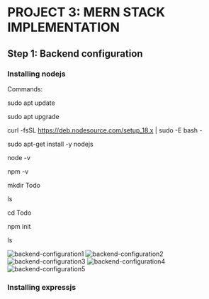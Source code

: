 # PROJECT 3: MERN STACK IMPLEMENTATION

## Step 1: Backend configuration

### Installing nodejs

Commands:

sudo apt update

sudo apt upgrade

curl -fsSL https://deb.nodesource.com/setup_18.x | sudo -E bash -

sudo apt-get install -y nodejs

node -v

npm -v

mkdir Todo

ls

cd Todo

npm init

ls

![backend-configuration1](https://user-images.githubusercontent.com/111616140/210492061-337921da-db90-424c-96bc-5a680e1988ee.jpg)
![backend-configuration2](https://user-images.githubusercontent.com/111616140/210492080-5ab96e12-3f9f-42c3-a107-1b0e076bff8a.jpg)
![backend-configuration3](https://user-images.githubusercontent.com/111616140/210492092-081c1d0f-fa2c-4bf4-9394-0c93846d9f43.jpg)
![backend-configuration4](https://user-images.githubusercontent.com/111616140/210492114-a8cceb90-2f09-4c36-aba1-26ae61fc07c3.jpg)
![backend-configuration5](https://user-images.githubusercontent.com/111616140/210492138-ee454a7e-58fd-4fa7-b05e-6a0548357b7c.jpg)

### Installing expressjs
